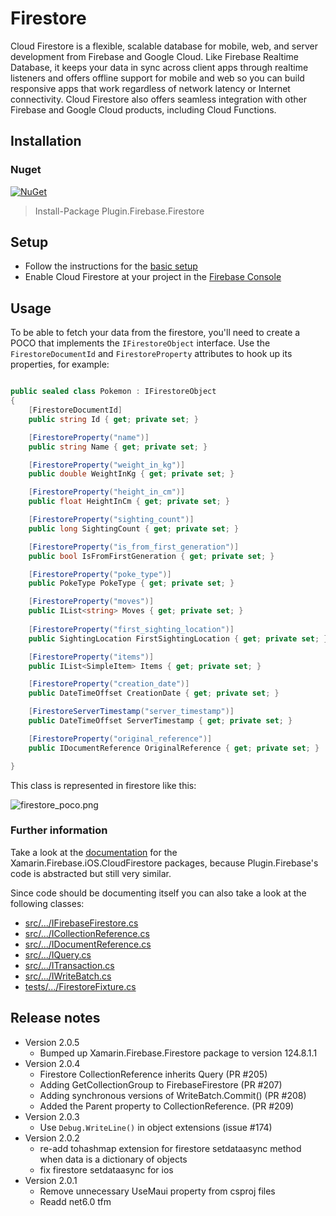 # Firestore

Cloud Firestore is a flexible, scalable database for mobile, web, and server development from Firebase and Google Cloud. Like Firebase Realtime Database, it keeps your data in sync across client apps through realtime listeners and offers offline support for mobile and web so you can build responsive apps that work regardless of network latency or Internet connectivity. Cloud Firestore also offers seamless integration with other Firebase and Google Cloud products, including Cloud Functions.

## Installation
### Nuget
[![NuGet](https://img.shields.io/nuget/v/plugin.firebase.firestore.svg?maxAge=86400&style=flat)](https://www.nuget.org/packages/Plugin.Firebase.Firestore/)

> Install-Package Plugin.Firebase.Firestore

## Setup

- Follow the instructions for the [basic setup](https://github.com/TobiasBuchholz/Plugin.Firebase/blob/master/README.md#basic-setup)
- Enable Cloud Firestore at your project in the [Firebase Console](https://console.firebase.google.com/)

## Usage

To be able to fetch your data from the firestore, you'll need to create a POCO that implements the `IFirestoreObject` interface. Use the `FirestoreDocumentId` and `FirestoreProperty` attributes to hook up its properties, for example:
```c#

public sealed class Pokemon : IFirestoreObject
{
    [FirestoreDocumentId]
    public string Id { get; private set; }

    [FirestoreProperty("name")]
    public string Name { get; private set; }

    [FirestoreProperty("weight_in_kg")]
    public double WeightInKg { get; private set; }

    [FirestoreProperty("height_in_cm")]
    public float HeightInCm { get; private set; }

    [FirestoreProperty("sighting_count")]
    public long SightingCount { get; private set; }

    [FirestoreProperty("is_from_first_generation")]
    public bool IsFromFirstGeneration { get; private set; }

    [FirestoreProperty("poke_type")]
    public PokeType PokeType { get; private set; }

    [FirestoreProperty("moves")]
    public IList<string> Moves { get; private set; }
    
    [FirestoreProperty("first_sighting_location")]
    public SightingLocation FirstSightingLocation { get; private set; }

    [FirestoreProperty("items")]
    public IList<SimpleItem> Items { get; private set; }

    [FirestoreProperty("creation_date")]
    public DateTimeOffset CreationDate { get; private set; }

    [FirestoreServerTimestamp("server_timestamp")]
    public DateTimeOffset ServerTimestamp { get; private set; }

    [FirestoreProperty("original_reference")]
    public IDocumentReference OriginalReference { get; private set; }

}
```

This class is represented in firestore like this:

![firestore_poco.png](../art/firestore_poco.png)

### Further information

Take a look at the [documentation](https://github.com/xamarin/GoogleApisForiOSComponents/blob/master/docs/Firebase/CloudFirestore/GettingStarted.md) for the Xamarin.Firebase.iOS.CloudFirestore packages, because Plugin.Firebase's code is abstracted but still very similar.

Since code should be documenting itself you can also take a look at the following classes:
- [src/.../IFirebaseFirestore.cs](https://github.com/TobiasBuchholz/Plugin.Firebase/blob/master/src/Shared/Firestore/IFirebaseFirestore.cs)
- [src/.../ICollectionReference.cs](https://github.com/TobiasBuchholz/Plugin.Firebase/blob/master/src/Shared/Firestore/ICollectionReference.cs)
- [src/.../IDocumentReference.cs](https://github.com/TobiasBuchholz/Plugin.Firebase/blob/master/src/Shared/Firestore/IDocumentReference.cs)
- [src/.../IQuery.cs](https://github.com/TobiasBuchholz/Plugin.Firebase/blob/master/src/Shared/Firestore/IQuery.cs)
- [src/.../ITransaction.cs](https://github.com/TobiasBuchholz/Plugin.Firebase/blob/master/src/Shared/Firestore/ITransaction.cs)
- [src/.../IWriteBatch.cs](https://github.com/TobiasBuchholz/Plugin.Firebase/blob/master/src/Shared/Firestore/IWriteBatch.cs)
- [tests/.../FirestoreFixture.cs](https://github.com/TobiasBuchholz/Plugin.Firebase/blob/master/tests/Plugin.Firebase.IntegrationTests/Firestore/FirestoreFixture.cs)

## Release notes
- Version 2.0.5
  - Bumped up Xamarin.Firebase.Firestore package to version 124.8.1.1
- Version 2.0.4
  - Firestore CollectionReference inherits Query (PR #205)
  - Adding GetCollectionGroup to FirebaseFirestore (PR #207)
  - Adding synchronous versions of WriteBatch.Commit() (PR #208)
  - Added the Parent property to CollectionReference. (PR #209)
- Version 2.0.3
  - Use `Debug.WriteLine()` in object extensions (issue #174)
- Version 2.0.2
  - re-add tohashmap extension for firestore setdataasync method when data is a dictionary of objects
  - fix firestore setdataasync for ios
- Version 2.0.1
  - Remove unnecessary UseMaui property from csproj files
  - Readd net6.0 tfm
